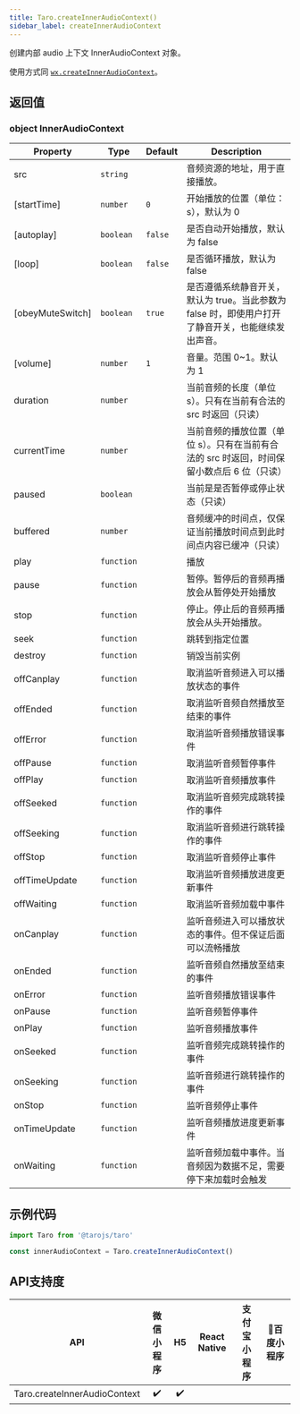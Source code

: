 ```yaml
---
title: Taro.createInnerAudioContext()
sidebar_label: createInnerAudioContext
---
```


创建内部 audio 上下文 InnerAudioContext 对象。

使用方式同 [`wx.createInnerAudioContext`](https://developers.weixin.qq.com/miniprogram/dev/api/wx.createInnerAudioContext.html)。

## 返回值

### object InnerAudioContext

| Property | Type | Default | Description |
| --- | --- | --- | --- |
| src | <code>string</code> |  | 音频资源的地址，用于直接播放。 |
| [startTime] | <code>number</code> | <code>0</code> | 开始播放的位置（单位：s），默认为 0 |
| [autoplay] | <code>boolean</code> | <code>false</code> | 是否自动开始播放，默认为 false |
| [loop] | <code>boolean</code> | <code>false</code> | 是否循环播放，默认为 false |
| [obeyMuteSwitch] | <code>boolean</code> | <code>true</code> | 是否遵循系统静音开关，默认为 true。当此参数为 false 时，即使用户打开了静音开关，也能继续发出声音。 |
| [volume] | <code>number</code> | <code>1</code> | 音量。范围 0~1。默认为 1 |
| duration | <code>number</code> |  | 当前音频的长度（单位 s）。只有在当前有合法的 src 时返回（只读） |
| currentTime | <code>number</code> |  | 当前音频的播放位置（单位 s）。只有在当前有合法的 src 时返回，时间保留小数点后 6 位（只读） |
| paused | <code>boolean</code> |  | 当前是是否暂停或停止状态（只读） |
| buffered | <code>number</code> |  | 音频缓冲的时间点，仅保证当前播放时间点到此时间点内容已缓冲（只读） |
| play | <code>function</code> |  | 播放 |
| pause | <code>function</code> |  | 暂停。暂停后的音频再播放会从暂停处开始播放 |
| stop | <code>function</code> |  | 停止。停止后的音频再播放会从头开始播放。 |
| seek | <code>function</code> |  | 跳转到指定位置 |
| destroy | <code>function</code> |  | 销毁当前实例 |
| offCanplay | <code>function</code> |  | 取消监听音频进入可以播放状态的事件 |
| offEnded | <code>function</code> |  | 取消监听音频自然播放至结束的事件 |
| offError | <code>function</code> |  | 取消监听音频播放错误事件 |
| offPause | <code>function</code> |  | 取消监听音频暂停事件 |
| offPlay | <code>function</code> |  | 取消监听音频播放事件 |
| offSeeked | <code>function</code> |  | 取消监听音频完成跳转操作的事件 |
| offSeeking | <code>function</code> |  | 取消监听音频进行跳转操作的事件 |
| offStop | <code>function</code> |  | 取消监听音频停止事件 |
| offTimeUpdate | <code>function</code> |  | 取消监听音频播放进度更新事件 |
| offWaiting | <code>function</code> |  | 取消监听音频加载中事件 |
| onCanplay | <code>function</code> |  | 监听音频进入可以播放状态的事件。但不保证后面可以流畅播放 |
| onEnded | <code>function</code> |  | 监听音频自然播放至结束的事件 |
| onError | <code>function</code> |  | 监听音频播放错误事件 |
| onPause | <code>function</code> |  | 监听音频暂停事件 |
| onPlay | <code>function</code> |  | 监听音频播放事件 |
| onSeeked | <code>function</code> |  | 监听音频完成跳转操作的事件 |
| onSeeking | <code>function</code> |  | 监听音频进行跳转操作的事件 |
| onStop | <code>function</code> |  | 监听音频停止事件 |
| onTimeUpdate | <code>function</code> |  | 监听音频播放进度更新事件 |
| onWaiting | <code>function</code> |  | 监听音频加载中事件。当音频因为数据不足，需要停下来加载时会触发 |


## 示例代码

```jsx
import Taro from '@tarojs/taro'

const innerAudioContext = Taro.createInnerAudioContext()
```



## API支持度


| API | 微信小程序 | H5 | React Native | 支付宝小程序 | 百度小程序 |
| :-: | :-: | :-: | :-: | :-: | :-: |
| Taro.createInnerAudioContext | ✔️ | ✔️ |  | | |

